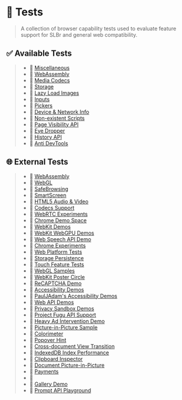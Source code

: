 # 📄 Tests
> A collection of browser capability tests used to evaluate feature support for SLBr and general web compatibility.

## ✅ Available Tests
> - 🔗 [Miscellaneous](../tests/misc.html)
> - 🔗 [WebAssembly](../tests/wasm.html)
> - 🔗 [Media Codecs](../tests/codecs.html)
> - 🔗 [Storage](../tests/storage.html)
> - 🔗 [Lazy Load Images](../tests/lazyload.html)
> - 🔗 [Inputs](../tests/inputs.html)
> - 🔗 [Pickers](../tests/pickers.html)
> - 🔗 [Device & Network Info](../tests/env.html)
> - 🔗 [Non-existent Scripts](../tests/broken_scripts.html)
> - 🔗 [Page Visibility API](../tests/pagevisibility.html)
> - 🔗 [Eye Dropper](../tests/eyedrop.html)
> - 🔗 [History API](../tests/history.html)
> - 🔗 [Anti DevTools](../tests/nodevtools.html)

## 🌐 External Tests
> - 🔗 [WebAssembly](https://webassembly.org/features/)
> - 🔗 [WebGL](https://get.webgl.org/)
> - 🔗 [SafeBrowsing](https://testsafebrowsing.appspot.com/)
> - 🔗 [SmartScreen](https://demo.smartscreen.msft.net/)
> - 🔗 [HTML5 Audio & Video](https://tools.woolyss.com/html5-audio-video-tester/)
> - 🔗 [Codecs Support](https://shaka-player-demo.appspot.com/support.html)
> - 🔗 [WebRTC Experiments](https://www.webrtc-experiment.com/)
> - 🔗 [Chrome Demo Space](https://chrome.dev/)
> - 🔗 [WebKit Demos](https://webkit.org/demo-content/)
> - 🔗 [WebKit WebGPU Demos](https://webkit.org/demos/webgpu/)
> - 🔗 [Web Speech API Demo](https://www.google.com/intl/en/chrome/demos/speech.html)
> - 🔗 [Chrome Experiments](https://experiments.withgoogle.com/collection/chrome)
> - 🔗 [Web Platform Tests](https://wpt.live/)
> - 🔗 [Storage Persistence](http://www.sharonminsuk.com/code/storage-test.html)
> - 🔗 [Touch Feature Tests](https://patrickhlauke.github.io/touch)
> - 🔗 [WebGL Samples](https://webglsamples.org/)
> - 🔗 [WebKit Poster Circle](https://webkit.org/blog-files/3d-transforms/poster-circle.html)
> - 🔗 [ReCAPTCHA Demo](https://www.google.com/recaptcha/api2/demo)
> - 🔗 [Accessibility Demos](https://fuzzbomb.github.io/accessibility-demos/)
> - 🔗 [PaulJAdam's Accessibility Demos](https://pauljadam.com/demos/)
> - 🔗 [Web API Demos](https://web-api-examples.github.io/)
> - 🔗 [Privacy Sandbox Demos](https://domain-aaa.com/)
> - 🔗 [Project Fugu API Support](https://howfuguismybrowser.dev/)
> - 🔗 [Heavy Ad Intervention Demo](https://rowan.fyi/made/heavy-ads/)
> - 🔗 [Picture-in-Picture Sample](https://googlechrome.github.io/samples/picture-in-picture/)
> - 🔗 [Colorimeter](https://simoncozens.github.io/colorimeter/)
> - 🔗 [Popover Hint](https://mdn.github.io/dom-examples/popover-api/popover-hint/)
> - 🔗 [Cross-document View Transition](https://mdn.github.io/dom-examples/view-transitions/mpa/index.html)
> - 🔗 [IndexedDB Index Performance](https://dumbmatter.github.io/chrome-indexeddb-index-perf/)
> - 🔗 [Clipboard Inspector](https://evercoder.github.io/clipboard-inspector/)
> - 🔗 [Document Picture-in-Picture](https://mdn.github.io/dom-examples/document-picture-in-picture/)
> - 🔗 [Payments](https://rsolomakhin.github.io/)
> - 🔗 []()
> - 🔗 [Gallery Demo](https://microsoftedge.github.io/Demos/photo-gallery/)
> - 🔗 [Prompt API Playground](https://microsoftedge.github.io/Demos/built-in-ai/playgrounds/prompt-api/)